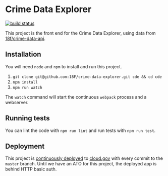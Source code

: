 # Crime Data Explorer

[![build status](https://circleci.com/gh/18F/crime-data-explorer/tree/master.svg?style=svg)](https://circleci.com/gh/18F/crime-data-explorer/tree/master)

This project is the front end for the Crime Data Explorer, using data from [18f/crime-data-api](https://github.com/18f/crime-data-api).

## Installation

You will need `node` and `npm` to install and run this project.

1. `git clone git@github.com:18F/crime-data-explorer.git cde && cd cde`
2. `npm install`
3. `npm run watch`

The `watch` command will start the continuous `webpack` process and a webserver.

## Running tests

You can lint the code with `npm run lint` and run tests with `npm run test`.

## Deployment

This project is [continuously deployed](circle.yml) to [cloud.gov](https://cloud.gov) with every commit to the `master` branch. Until we have an ATO for this project, the deployed app is behind HTTP basic auth.

